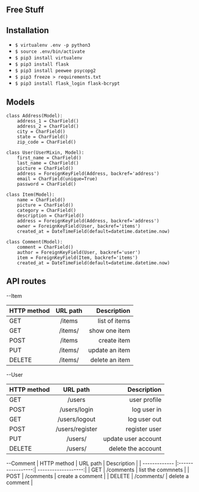## Free Stuff

## Installation

* ```$ virtualenv .env -p python3```
* ```$ source .env/bin/activate```
* ```$ pip3 install virtualenv```
* ```$ pip3 install flask```
* ```$ pip3 install peewee psycopg2```
* ```$ pip3 freeze > requirements.txt```
* ```$ pip3 install flask_login flask-bcrypt```


## Models
```
class Address(Model):
	address_1 = CharField()
	address_2 = CharField()
	city = CharField()
	state = CharField()
	zip_code = CharField()

class User(UserMixin, Model):
	first_name = CharField()
	last_name = CharField()
	picture = CharField()
	address = ForeignKeyField(Address, backref='address')
	email = CharField(unique=True)
	password = CharField()

class Item(Model):
	name = CharField()
	picture = CharField()
	category = CharField()
	description = CharField()
	address = ForeignKeyField(Address, backref='address')
	owner = ForeignKeyField(User, backref='items')
	created_at = DateTimeField(default=datetime.datetime.now)

class Comment(Model):
	comment = CharField()
	author = ForeignKeyField(User, backref='user')
	item = ForeignKeyField(Item, backref='items')
	created_at = DateTimeField(default=datetime.datetime.now)
```

## API routes

--Item

| HTTP method	| URL path			| Description	 |
| ------------- |:-----------------:| --------------:|
| GET 			| /items 			| list of items	 |
| GET 			| /items/<id>		| show one item  |
| POST			| /items			| create item 	 |
| PUT 			| /items/<id> 		| update an item |
| DELETE 		| /items/<id> 		| delete an item |


--User

| HTTP method	|	URL path		| Description		  |
| ------------- |:-----------------:| -------------------:|
| GET 			| /users			| user profile		  |
| POST 			| /users/login 		| log user in 		  |
| GET 			| /users/logout 	| log user out 		  |
| POST 			| /users/register 	| register user 	  |
| PUT 			| /users/<id> 		| update user account |
| DELETE 		| /users/<id>		| delete the account  |


--Comment
| HTTP method	|	URL path		| Description		  |
| ------------- |:-----------------:| -------------------:|
| GET 			| /comments			| list the commnets	  |
| POST 			| /comments 		| create a comment 	  |
| DELETE 		| /comments/<id> 	| delete a comment 	  |

